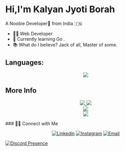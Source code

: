 # Hi,I'm Kalyan Jyoti Borah

A Noobie Developer🎯 from India 🇮🇳

  - 👨‍💻 Web Developer
  - 🌱 Currently learning Go .
  -  📚 What do I believe? Jack of all, Master of some.
  
## Languages:  
  <p align="center">
        <img src="https://skillicons.dev/icons?i=ps,figma,git,github,css,html,js,firebase,nodejs,react,vite,java,python,django,nextjs,materialuigolang,deno,vscode&theme=light&perline=6"/>
    </p>

 <!--⭐️ From [Kalyan Jyoti Borah](https://github.com/Kalyan-velu)-->
<!--  [![Kalyan's GitHub stats](https://github-readme-stats.vercel.app/api?username=Kalyan-velu&show_icons=true&theme=radical)](https://github.com/Kalyan-velu/github-readme-stats&&show_icons=true&theme=radical)
 [![Kalyan's GitHub stats](https://github-readme-stats.vercel.app/api/top-langs/?username=Kalyan-velu&show_icons=true&theme=radical&layout=compact)]
 -->
## More Info 
<p align="center">
    <a href="">
       <img src="https://github-readme-stats.vercel.app/api?username=Kalyan-velu&show_icons=true&include_all_commits=true&show_icons=true&theme=radical"/>
       <img src="https://github-readme-stats.vercel.app/api/top-langs?username=Kalyan-velu&show_icons=true&theme=radical&layout=compact"/>
       <br>
       <img src="https://github-profile-trophy.vercel.app/?username=Kalyan-velu&row=2&column=4&theme=algolia"/>
       <br>
       <img src="https://github-readme-streak-stats.herokuapp.com/?user=Kalyan-velu&theme=dark&background=191970"/>
    </a>
</p>
### 🤝🏻 Connect with Me
<p align="center">
<a href="https://www.linkedin.com/in/kalyan-jyoti-borah-3595b5178/"><img alt="Linkedin" src="https://img.shields.io/badge/Linkedin-_kalyan_jyoti_borah-blue?style=flat-square&logo=linkedin"></a>
<a href="https://www.instagram.com/_kalyan_jyoti_borah/"><img alt="Instagram" src="https://img.shields.io/badge/Instagram-_kalyan_jyoti_borah-blue?style=flat-square&logo=instagram"></a>
<a href="mailto:kalyanborah456@gmail.com"><img alt="Email" src="https://img.shields.io/badge/Email-kalyanborah456@@gmail.com-blue?style=flat-square&logo=gmail"></a>
</p>

[![Discord Presence](https://lanyard.cnrad.dev/api/543704399382577152)](https://discord.com/users/543704399382577152)


